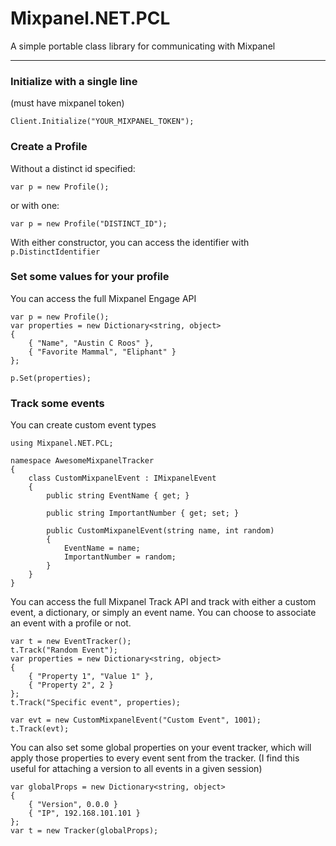 # Mixpanel.NET.PCL

A simple portable class library for communicating with Mixpanel

---

### Initialize with a single line

(must have mixpanel token)

```
Client.Initialize("YOUR_MIXPANEL_TOKEN");
```

### Create a Profile

Without a distinct id specified:
```
var p = new Profile();
```
or with one:
```
var p = new Profile("DISTINCT_ID");
```

With either constructor, you can access the identifier with ```p.DistinctIdentifier```

### Set some values for your profile

You can access the full Mixpanel Engage API

```
var p = new Profile();
var properties = new Dictionary<string, object>
{
    { "Name", "Austin C Roos" },
    { "Favorite Mammal", "Eliphant" }
};

p.Set(properties);
```

### Track some events

You can create custom event types
```
using Mixpanel.NET.PCL;

namespace AwesomeMixpanelTracker
{
    class CustomMixpanelEvent : IMixpanelEvent
    {
        public string EventName { get; }
        
        public string ImportantNumber { get; set; }
        
        public CustomMixpanelEvent(string name, int random)
        {
            EventName = name;
            ImportantNumber = random;
        }
    }
}
```
You can access the full Mixpanel Track API and track with either a custom event, a dictionary, or simply an event name.  You can choose to associate an event with a profile or not.

```
var t = new EventTracker();
t.Track("Random Event");
var properties = new Dictionary<string, object>
{
    { "Property 1", "Value 1" },
    { "Property 2", 2 }
};
t.Track("Specific event", properties);

var evt = new CustomMixpanelEvent("Custom Event", 1001);
t.Track(evt);
```

You can also set some global properties on your event tracker, which will apply those properties to every event sent from the tracker.  (I find this useful for attaching a version to all events in a given session)

```
var globalProps = new Dictionary<string, object>
{
    { "Version", 0.0.0 }
    { "IP", 192.168.101.101 }
};
var t = new Tracker(globalProps);
```
